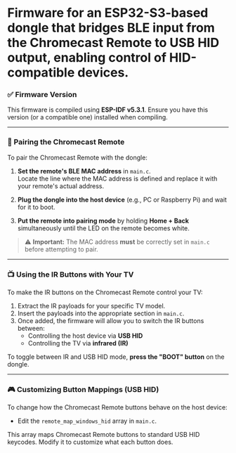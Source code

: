 # Firmware for an ESP32-S3-based dongle that bridges BLE input from the Chromecast Remote to USB HID output, enabling control of HID-compatible devices.

### ✅ Firmware Version

This firmware is compiled using **ESP-IDF v5.3.1**. Ensure you have this version (or a compatible one) installed when compiling.

---

### 🧲 Pairing the Chromecast Remote

To pair the Chromecast Remote with the dongle:

1. **Set the remote's BLE MAC address** in `main.c`.  
   Locate the line where the MAC address is defined and replace it with your remote's actual address.

2. **Plug the dongle into the host device** (e.g., PC or Raspberry Pi) and wait for it to boot.

3. **Put the remote into pairing mode** by holding **Home + Back** simultaneously until the LED on the remote becomes white.

> ⚠️ **Important:** The MAC address **must** be correctly set in `main.c` before attempting to pair.

---

### 📺 Using the IR Buttons with Your TV

To make the IR buttons on the Chromecast Remote control your TV:

1. Extract the IR payloads for your specific TV model.
2. Insert the payloads into the appropriate section in `main.c`.
3. Once added, the firmware will allow you to switch the IR buttons between:
   - Controlling the host device via **USB HID**
   - Controlling the TV via **infrared (IR)**

To toggle between IR and USB HID mode, **press the "BOOT" button** on the dongle.

---

### 🎮 Customizing Button Mappings (USB HID)

To change how the Chromecast Remote buttons behave on the host device:

- Edit the `remote_map_windows_hid` array in `main.c`.

This array maps Chromecast Remote buttons to standard USB HID keycodes. Modify it to customize what each button does.